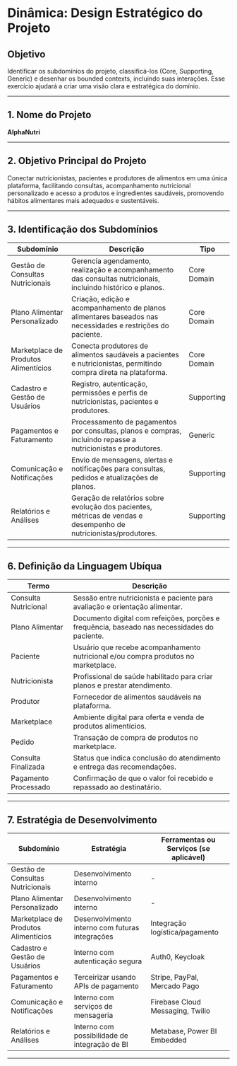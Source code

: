 # Dinâmica: Design Estratégico do Projeto

## Objetivo
Identificar os subdomínios do projeto, classificá-los (Core, Supporting, Generic) e desenhar os bounded contexts, incluindo suas interações. Esse exercício ajudará a criar uma visão clara e estratégica do domínio.

---

## 1. Nome do Projeto
**AlphaNutri**

---

## 2. Objetivo Principal do Projeto
Conectar nutricionistas, pacientes e produtores de alimentos em uma única plataforma, facilitando consultas, acompanhamento nutricional personalizado e acesso a produtos e ingredientes saudáveis, promovendo hábitos alimentares mais adequados e sustentáveis.

---

## 3. Identificação dos Subdomínios

| **Subdomínio**                      | **Descrição**                                                                                                     | **Tipo**         |
|--------------------------------------|-------------------------------------------------------------------------------------------------------------------|------------------|
| Gestão de Consultas Nutricionais     | Gerencia agendamento, realização e acompanhamento das consultas nutricionais, incluindo histórico e planos.     | Core Domain      |
| Plano Alimentar Personalizado        | Criação, edição e acompanhamento de planos alimentares baseados nas necessidades e restrições do paciente.       | Core Domain      |
| Marketplace de Produtos Alimentícios | Conecta produtores de alimentos saudáveis a pacientes e nutricionistas, permitindo compra direta na plataforma.  | Core Domain      |
| Cadastro e Gestão de Usuários        | Registro, autenticação, permissões e perfis de nutricionistas, pacientes e produtores.                           | Supporting       |
| Pagamentos e Faturamento             | Processamento de pagamentos por consultas, planos e compras, incluindo repasse a nutricionistas e produtores.    | Generic          |
| Comunicação e Notificações           | Envio de mensagens, alertas e notificações para consultas, pedidos e atualizações de planos.                     | Supporting       |
| Relatórios e Análises                 | Geração de relatórios sobre evolução dos pacientes, métricas de vendas e desempenho de nutricionistas/produtores.| Supporting       |

---


## 6. Definição da Linguagem Ubíqua

| **Termo**             | **Descrição**                                                                                   |
|-----------------------|-------------------------------------------------------------------------------------------------|
| Consulta Nutricional  | Sessão entre nutricionista e paciente para avaliação e orientação alimentar.                    |
| Plano Alimentar       | Documento digital com refeições, porções e frequência, baseado nas necessidades do paciente.    |
| Paciente              | Usuário que recebe acompanhamento nutricional e/ou compra produtos no marketplace.              |
| Nutricionista         | Profissional de saúde habilitado para criar planos e prestar atendimento.                        |
| Produtor              | Fornecedor de alimentos saudáveis na plataforma.                                                 |
| Marketplace           | Ambiente digital para oferta e venda de produtos alimentícios.                                   |
| Pedido                | Transação de compra de produtos no marketplace.                                                  |
| Consulta Finalizada   | Status que indica conclusão do atendimento e entrega das recomendações.                          |
| Pagamento Processado  | Confirmação de que o valor foi recebido e repassado ao destinatário.                              |

---

## 7. Estratégia de Desenvolvimento

| **Subdomínio**                      | **Estratégia**                                     | **Ferramentas ou Serviços (se aplicável)**              |
|--------------------------------------|---------------------------------------------------|---------------------------------------------------------|
| Gestão de Consultas Nutricionais     | Desenvolvimento interno                           | -                                                       |
| Plano Alimentar Personalizado        | Desenvolvimento interno                           | -                                                       |
| Marketplace de Produtos Alimentícios | Desenvolvimento interno com futuras integrações   | Integração logística/pagamento                          |
| Cadastro e Gestão de Usuários        | Interno com autenticação segura                   | Auth0, Keycloak                                         |
| Pagamentos e Faturamento             | Terceirizar usando APIs de pagamento               | Stripe, PayPal, Mercado Pago                            |
| Comunicação e Notificações           | Interno com serviços de mensageria                 | Firebase Cloud Messaging, Twilio                        |
| Relatórios e Análises                 | Interno com possibilidade de integração de BI     | Metabase, Power BI Embedded                             |

---


